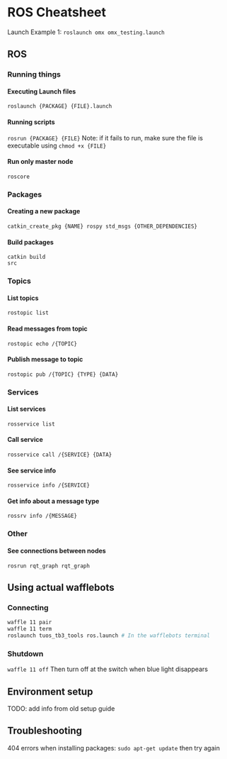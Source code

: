 # ROS Cheatsheet

Launch Example 1: `roslaunch omx omx_testing.launch`

## ROS
### Running things
#### Executing Launch files
`roslaunch {PACKAGE} {FILE}.launch`

#### Running scripts
`rosrun {PACKAGE} {FILE}`
Note: if it fails to run, make sure the file is executable using `chmod +x {FILE}`

#### Run only master node
`roscore`

### Packages
#### Creating a new package
`catkin_create_pkg {NAME} rospy std_msgs {OTHER_DEPENDENCIES}`

#### Build packages
```
catkin build
src
```
### Topics 
#### List topics
`rostopic list`

#### Read messages from topic
`rostopic echo /{TOPIC}`

#### Publish message to topic
`rostopic pub /{TOPIC} {TYPE} {DATA}`

### Services
#### List services
`rosservice list`

#### Call service
`rosservice call /{SERVICE} {DATA}`

#### See service info
`rosservice info /{SERVICE}`

#### Get info about a message type
`rossrv info /{MESSAGE}`

### Other
#### See connections between nodes 
`rosrun rqt_graph rqt_graph`
## Using actual wafflebots
### Connecting
```bash
waffle 11 pair
waffle 11 term
roslaunch tuos_tb3_tools ros.launch # In the wafflebots terminal
```

### Shutdown

`waffle 11 off`
Then turn off at the switch when blue light disappears

## Environment setup
TODO: add info from old setup guide

## Troubleshooting
404 errors when installing packages: `sudo apt-get update` then try again
